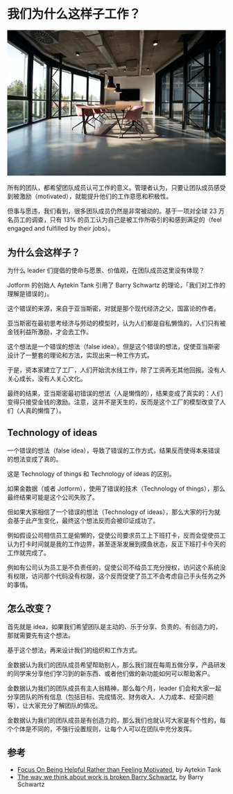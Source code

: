 # 我们为什么这样子工作？

![Nastuh Abootalebi, unsplash.com](../../images/posts/2022/0227/why_we_work.jpeg)

所有的团队，都希望团队成员认可工作的意义。管理者认为，只要让团队成员感受到被激励（motivated），就能提升他们的工作意愿和积极性。

但事与愿违，我们看到，很多团队成员仍然是非常被动的。基于一项对全球 23 万名员工的调查，只有 13% 的员工认为自己是被工作所吸引的和感到满足的（feel engaged and fulfilled by their jobs）。

## 为什么会这样子？

为什么 leader 们提倡的使命与愿景、价值观，在团队成员这里没有体现？

Jotform 的创始人 Aytekin Tank 引用了 Barry Schwartz 的理论，「我们对工作的理解是错误的」。

这个错误的来源，来自于亚当斯密，对就是那个现代经济之父，国富论的作者。

亚当斯密在最初思考经济与劳动的模型时，认为人们都是自私懒惰的，人们只有被金钱利益所激励，才会去工作。

这个想法是一个错误的想法（false idea）。但是这个错误的想法，促使亚当斯密设计了一整套的理论和方法，实现出来一种工作方式。

于是，资本家建立了工厂，人们开始流水线工作，除了工资再无其他回报。没有人关心成长，没有人关心文化。

最终的结果，亚当斯密最初错误的想法（人是懒惰的），结果变成了真实的：人们变得只接受金钱的激励。注意，这并不是天生的，反而是这个工厂的模型改变了人们（人真的懒惰了）。

## Technology of ideas

一个错误的想法（false idea），导致了错误的工作方式，结果反而使得本来错误的想法变成了真的。

这是 Technology of things 和 Technology of ideas 的区别。

如果金数据（或者 Jotform），使用了错误的技术（Technology of things），那么最终结果可能是这个公司失败了。

但如果大家相信了一个错误的想法（Technology of ideas），那么大家的行为就会基于此产生变化，最终这个想法反而会被印证成功了。

例如假设公司相信员工是偷懒的，促使公司要求员工上下班打卡，反而会促使员工认为打卡时间就是我的工作边界，甚至逐渐发展到摸鱼状态，反正下班打卡今天的工作就完成了。

例如有公司认为员工是不负责任的，促使公司不给员工充分授权，访问这个系统没有权限，访问那个代码没有权限，这个反而促使了员工不会考虑自己手头任务之外的事情。

## 怎么改变？

首先就是 idea，如果我们希望团队是主动的、乐于分享、负责的、有创造力的，那就需要先有这个想法。

基于这个想法，再来设计我们的组织和工作方式。

金数据认为我们的团队成员希望帮助别人，那么我们就在每周五做分享，产品研发的同学来分享他们学习到的新东西、或者他们做的新功能如何可以帮助客户。

金数据认为我们的团队成员有主人翁精神，那么每个月，leader 们会和大家一起分享团队的所有信息（包括目标、完成情况、财务收入、人力成本、经营问题等），让大家充分了解团队的情况。

金数据认为我们的团队成员是有创造力的，那么我们也就认可大家是有个性的，每个个体是不同的，不强行设置规则，让每个人可以在团队中充分发挥。

## 参考

* [Focus On Being Helpful Rather than Feeling Motivated](https://medium.com/swlh/focus-on-being-helpful-rather-than-feeling-motivated-5c696f9b8514), by Aytekin Tank
* [The way we think about work is broken Barry Schwartz](https://www.youtube.com/watch?v=3B_1itqCKHo), by Barry Schwartz
